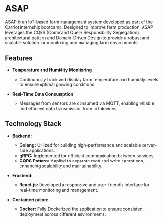 # ASAP

ASAP is an IoT-based farm management system developed as part of the Carriot internship bootcamp. Designed to improve farm production, ASAP leverages the CQRS (Command Query Responsibility Segregation) architectural pattern and Domain-Driven Design to provide a robust and scalable solution for monitoring and managing farm environments.

## Features

- **Temperature and Humidity Monitoring**
  - Continuously track and display farm temperature and humidity levels to ensure optimal growing conditions.
  
- **Real-Time Data Consumption**
  - Messages from sensors are consumed via MQTT, enabling reliable and efficient data transmission from IoT devices.

## Technology Stack

- **Backend:**
  - **Golang:** Utilized for building high-performance and scalable server-side applications.
  - **gRPC:** Implemented for efficient communication between services.
  - **CQRS Pattern:** Applied to separate read and write operations, enhancing scalability and maintainability.

- **Frontend:**
  - **React.js:** Developed a responsive and user-friendly interface for real-time monitoring and management.

- **Containerization:**
  - **Docker:** Fully Dockerized the application to ensure consistent deployment across different environments.
